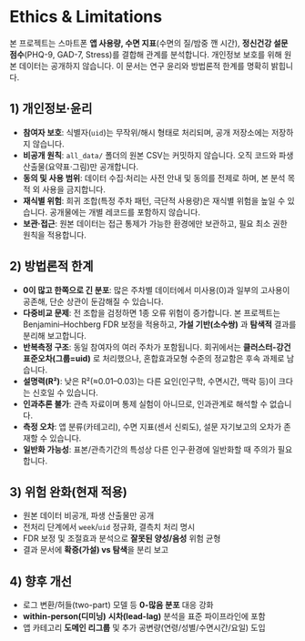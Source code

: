 # Ethics & Limitations

본 프로젝트는 스마트폰 **앱 사용량, 수면 지표**(수면의 질/밤중 깬 시간), **정신건강 설문 점수**(PHQ-9, GAD-7, Stress)를 결합해 관계를 분석합니다.
개인정보 보호를 위해 원본 데이터는 공개하지 않습니다. 이 문서는 연구 윤리와 방법론적 한계를 명확히 밝힙니다.

## 1) 개인정보·윤리

- **참여자 보호**: 식별자(`uid`)는 무작위/해시 형태로 처리되며, 공개 저장소에는 저장하지 않습니다.
- **비공개 원칙**: `all_data/` 폴더의 원본 CSV는 커밋하지 않습니다. 오직 코드와 파생 산출물(요약표·그림)만 공개합니다.
- **동의 및 사용 범위**: 데이터 수집·처리는 사전 안내 및 동의를 전제로 하며, 본 분석 목적 외 사용을 금지합니다.
- **재식별 위험**: 희귀 조합(특정 주차 패턴, 극단적 사용량)은 재식별 위험을 높일 수 있습니다. 공개물에는 개별 레코드를 포함하지 않습니다.
- **보관·접근**: 원본 데이터는 접근 통제가 가능한 환경에만 보관하고, 필요 최소 권한 원칙을 적용합니다.

## 2) 방법론적 한계

- **0이 많고 한쪽으로 긴 분포**: 많은 주차별 데이터에서 미사용(0)과 일부의 고사용이 공존해, 단순 상관이 둔감해질 수 있습니다.
- **다중비교 문제**: 전 조합을 검정하면 1종 오류 위험이 증가합니다. 본 프로젝트는 Benjamini–Hochberg FDR 보정을 적용하고, **가설 기반(소수쌍)** 과 **탐색적** 결과를 분리해 보고합니다.
- **반복측정 구조**: 동일 참여자의 여러 주차가 포함됩니다. 회귀에서는 **클러스터-강건 표준오차(그룹=uid)** 로 처리했으나, 혼합효과모형 수준의 정교함은 후속 과제로 남습니다.
- **설명력(R²)**: 낮은 R²(≈0.01–0.03)는 다른 요인(인구학, 수면시간, 맥락 등)이 크다는 신호일 수 있습니다.
- **인과추론 불가**: 관측 자료이며 통제 실험이 아니므로, 인과관계로 해석할 수 없습니다.
- **측정 오차**: 앱 분류(카테고리), 수면 지표(센서 신뢰도), 설문 자기보고의 오차가 존재할 수 있습니다.
- **일반화 가능성**: 표본/관측기간의 특성상 다른 인구·환경에 일반화할 때 주의가 필요합니다.

## 3) 위험 완화(현재 적용)

- 원본 데이터 비공개, 파생 산출물만 공개
- 전처리 단계에서 `week`/`uid` 정규화, 결측치 처리 명시
- FDR 보정 및 조절효과 분석으로 **잘못된 양성/음성** 위험 균형
- 결과 문서에 **확증(가설) vs 탐색**을 분리 보고

## 4) 향후 개선

- 로그 변환/허들(two-part) 모델 등 **0-많음 분포** 대응 강화
- **within-person(디미닝)** **시차(lead-lag)** 분석을 표준 파이프라인에 포함
- 앱 카테고리 **도메인 리그룹** 및 추가 공변량(연령/성별/수면시간/요일) 도입
